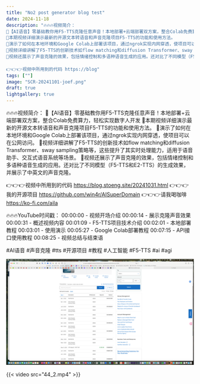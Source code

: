 ```yaml
---
title: "No2 post generator blog test"
date: 2024-11-18
description: "🔥🔥🔥视频简介：
🚀【AI语音】零基础教你用F5-TTS克隆任意声音！本地部署+云端部署双方案，整合Colab免费算力，轻松实现数字人开发
🚀本期视频详细演示最新的开源文本转语音和声音克隆项目F5-TTS的功能和使用方法。
🚀演示了如何在本地环境和Google Colab上部署该项目，通过ngrok实现内网穿透，使项目可以在公网访问。
🚀视频详细讲解了F5-TTS的创新技术如flow matching和diffusion Transformer、sway sampling策略等，这些提升了其实时处理能力，适用于语音助手、交互式语音系统等场景。
🚀视频还展示了声音克隆的效果，包括情绪控制和多语种语音生成的应用。还对比了不同模型（F5-TTS和E2-TTS）的生成效果，并展示了中英文的声音克隆。

👉👉👉视频中所用到的代码 https://blog"
tags: [""]
image: "SCR-20241101-joef.png"
draft: true
lightgallery: true
---
```


🔥🔥🔥视频简介：
🚀【AI语音】零基础教你用F5-TTS克隆任意声音！本地部署+云端部署双方案，整合Colab免费算力，轻松实现数字人开发
🚀本期视频详细演示最新的开源文本转语音和声音克隆项目F5-TTS的功能和使用方法。
🚀演示了如何在本地环境和Google Colab上部署该项目，通过ngrok实现内网穿透，使项目可以在公网访问。
🚀视频详细讲解了F5-TTS的创新技术如flow matching和diffusion Transformer、sway sampling策略等，这些提升了其实时处理能力，适用于语音助手、交互式语音系统等场景。
🚀视频还展示了声音克隆的效果，包括情绪控制和多语种语音生成的应用。还对比了不同模型（F5-TTS和E2-TTS）的生成效果，并展示了中英文的声音克隆。

👉👉👉视频中所用到的代码 https://blog.stoeng.site/20241031.html
👉👉👉我的开源项目 https://github.com/win4r/AISuperDomain
👉👉👉请我喝咖啡 https://ko-fi.com/aila

🔥🔥🔥YouTube时间戳：
00:00:00 - 视频开场介绍
00:00:14 - 展示克隆声音效果
00:00:31 - 概述视频内容
00:01:09 - F5-TTS项目技术介绍
00:02:01 - 本地部署教程
00:03:01 - 使用演示
00:05:27 - Google Colab部署教程
00:07:15 - API接口使用教程
00:08:25 - 视频总结与结束语

#AI语音 #声音克隆 #tts  #开源项目 #教程 #人工智能 #F5-TTS #ai #agi

![No2 post generator blog test](SCR-20241101-joef.png)

{{< video src="44_2.mp4" >}}
